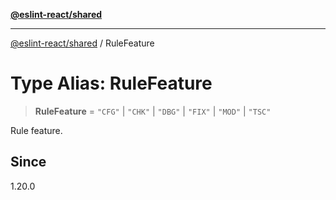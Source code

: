[**@eslint-react/shared**](../README.md)

***

[@eslint-react/shared](../README.md) / RuleFeature

# Type Alias: RuleFeature

> **RuleFeature** = `"CFG"` \| `"CHK"` \| `"DBG"` \| `"FIX"` \| `"MOD"` \| `"TSC"`

Rule feature.

## Since

1.20.0
